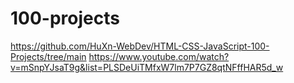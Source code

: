# 100-projects
https://github.com/HuXn-WebDev/HTML-CSS-JavaScript-100-Projects/tree/main
https://www.youtube.com/watch?v=mSnpYJsaT9g&list=PLSDeUiTMfxW7lm7P7GZ8qtNFffHAR5d_w
